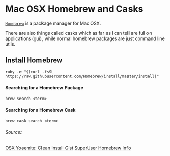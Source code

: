 # Mac OSX Homebrew and Casks

[`Homebrew`](http://brew.sh) is a package manager for Mac OSX.

There are also things called casks which as far as I can tell are full on applications (gui), while normal homebrew packages are just command line utils.

## Install Homebrew

```
ruby -e "$(curl -fsSL https://raw.githubusercontent.com/Homebrew/install/master/install)"
```

#### Searching for a Homebrew Package
```
brew search <term>
```

#### Searching for a Homebrew Cask

```
brew cask search <term>
```

###### Source:

[OSX Yosemite: Clean Install Gist](https://gist.github.com/surfer190/dc2d98049f998939c4c2)
[SuperUser Homebrew Info](http://superuser.com/questions/390191/where-can-i-find-a-list-of-all-formulas-available-for-homebrew)
